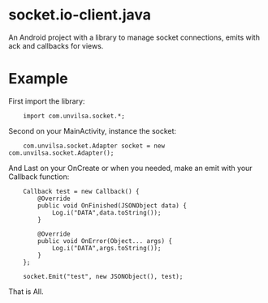 socket.io-client.java
=====================

An Android project with a library to manage socket connections, emits with ack and callbacks for views.

Example
========

First import the library:

        import com.unvilsa.socket.*;

Second on your MainActivity, instance the socket:

        com.unvilsa.socket.Adapter socket = new com.unvilsa.socket.Adapter();

And Last on your OnCreate or when you needed, make an emit with your Callback function:

        Callback test = new Callback() {
            @Override
            public void OnFinished(JSONObject data) {
            	Log.i("DATA",data.toString());
            }
            
            @Override
            public void OnError(Object... args) {
            	Log.i("DATA",args.toString());
            }
        };
        
        socket.Emit("test", new JSONObject(), test);

That is All.
